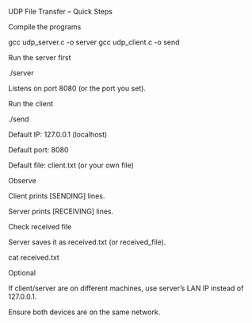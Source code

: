 UDP File Transfer – Quick Steps

Compile the programs

gcc udp_server.c -o server
gcc udp_client.c -o send


Run the server first

./server


Listens on port 8080 (or the port you set).

Run the client

./send


Default IP: 127.0.0.1 (localhost)

Default port: 8080

Default file: client.txt (or your own file)

Observe

Client prints [SENDING] lines.

Server prints [RECEIVING] lines.

Check received file

Server saves it as received.txt (or received_file).

cat received.txt


Optional

If client/server are on different machines, use server’s LAN IP instead of 127.0.0.1.

Ensure both devices are on the same network.
